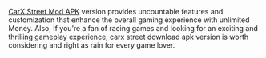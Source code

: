 [CarX Street Mod APK](https://carxstreetapkk.com/) version provides uncountable features and customization that enhance the overall gaming experience with unlimited Money. Also, If you’re a fan of racing games and looking for an exciting and thrilling gameplay experience, carx street download apk version is worth considering and right as rain for every game lover.
